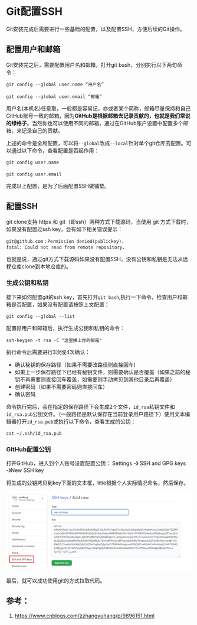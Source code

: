 # Git配置SSH

Git安装完成后需要进行一些基础的配置，以及配置SSH，方便后续的Git操作。

## 配置用户和邮箱

Git安装完之后，需要配置用户名和邮箱，打开git bash，分别执行以下两句命令：

```shell
git config --global user.name “用户名”

git config --global user.email “邮箱”
```

用户名(本机名)任意取，一般都是容易记，亦或者某个简称，邮箱尽量保持和自己GitHub账号一致的邮箱，因为**GitHub是根据邮箱去记录贡献的，也就是我们常说的绿格子**。当然你也可以使用不同的邮箱，通过在GitHub账户设置中配置多个邮箱，来记录自己的贡献。

上述的命令是全局配置，可以将`--global`改成`--local`针对单个git仓库去配置。可以通过以下命令，查看配置是否起作用：

```shell
git config user.name

git config user.email
```

完成以上配置，是为了后面配置SSH做铺垫。

## 配置SSH

git clone支持 https 和 git（即ssh）两种方式下载源码，当使用 git 方式下载时，如果没有配置过ssh key，会有如下相关错误提示：

```
git@github.com：Permission denied(publickey).
fatal: Could not read from remote repository.
```

也就是说，通过git方式下载源码如果没有配置SSH，没有公钥和私钥是无法从远程仓库clone到本地仓库的。

### 生成公钥和私钥

接下来如何配置git的ssh key，首先打开`git bash`,执行一下命令，检查用户和邮箱是否配置，如果没有配置请按照上文配置：

```shell
git config --global --list 
```

配置好用户和邮箱后，执行生成公钥和私钥的命令：

```shell
ssh-keygen -t rsa -C "这里换上你的邮箱"
```

执行命令后需要进行3次或4次确认：

- 确认秘钥的保存路径（如果不需要改路径则直接回车)
- 如果上一步保存路径下已经有秘钥文件，则需要确认是否覆盖（如果之前的秘钥不再需要则直接回车覆盖，如需要则手动拷贝到其他目录后再覆盖）
- 创建密码（如果不需要密码则直接回车）
- 确认密码

命令执行完后，会在指定的保存路径下会生成2个文件，`id_rsa`私钥文件和`id_rsa.pub`公钥文件。（一般路径是默认保存在当前登录用户路径下）使用文本编辑器打开`id_rsa.pub`或执行以下命令，查看生成的公钥：

```shell
cat ~/.ssh/id_rsa.pub
```

### GitHub配置公钥

打开GitHub，进入到个人账号设置配置公钥： Settings -》 SSH and GPG keys -》New SSH key

将生成的公钥拷贝到key下面的文本框，title根据个人实际情况命名，然后保存。

![git-ssh](./imgs/git-ssh.png)

最后，就可以成功使用git的方式拉取代码。

## 参考：

1. https://www.cnblogs.com/zzhangyuhang/p/9896151.html